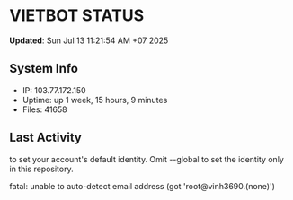 # VIETBOT STATUS
**Updated**: Sun Jul 13 11:21:54 AM +07 2025

## System Info
- IP: 103.77.172.150
- Uptime: up 1 week, 15 hours, 9 minutes
- Files: 41658

## Last Activity

to set your account's default identity.
Omit --global to set the identity only in this repository.

fatal: unable to auto-detect email address (got 'root@vinh3690.(none)')
